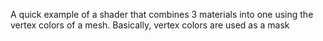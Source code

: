 A quick example of a shader that combines 3 materials into one using the vertex colors of a mesh.
Basically, vertex colors are used as a mask